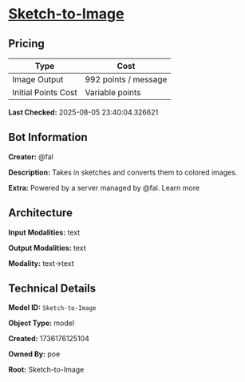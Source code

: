 # [Sketch-to-Image](https://poe.com/Sketch-to-Image)

## Pricing

| Type | Cost |
|------|------|
| Image Output | 992 points / message |
| Initial Points Cost | Variable points |

**Last Checked:** 2025-08-05 23:40:04.326621


## Bot Information

**Creator:** @fal

**Description:** Takes in sketches and converts them to colored images.

**Extra:** Powered by a server managed by @fal. Learn more


## Architecture

**Input Modalities:** text

**Output Modalities:** text

**Modality:** text->text


## Technical Details

**Model ID:** `Sketch-to-Image`

**Object Type:** model

**Created:** 1736176125104

**Owned By:** poe

**Root:** Sketch-to-Image
